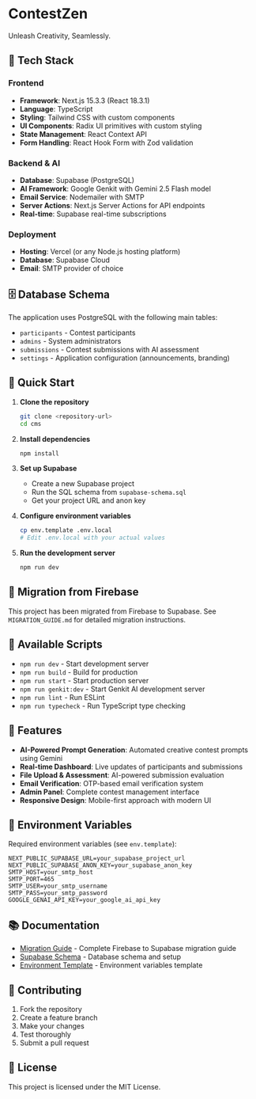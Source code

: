 # ContestZen

Unleash Creativity, Seamlessly.

## 🚀 Tech Stack

### Frontend
- **Framework**: Next.js 15.3.3 (React 18.3.1)
- **Language**: TypeScript
- **Styling**: Tailwind CSS with custom components
- **UI Components**: Radix UI primitives with custom styling
- **State Management**: React Context API
- **Form Handling**: React Hook Form with Zod validation

### Backend & AI
- **Database**: Supabase (PostgreSQL)
- **AI Framework**: Google Genkit with Gemini 2.5 Flash model
- **Email Service**: Nodemailer with SMTP
- **Server Actions**: Next.js Server Actions for API endpoints
- **Real-time**: Supabase real-time subscriptions

### Deployment
- **Hosting**: Vercel (or any Node.js hosting platform)
- **Database**: Supabase Cloud
- **Email**: SMTP provider of choice

## 🗄️ Database Schema

The application uses PostgreSQL with the following main tables:
- `participants` - Contest participants
- `admins` - System administrators  
- `submissions` - Contest submissions with AI assessment
- `settings` - Application configuration (announcements, branding)

## 🚀 Quick Start

1. **Clone the repository**
   ```bash
   git clone <repository-url>
   cd cms
   ```

2. **Install dependencies**
   ```bash
   npm install
   ```

3. **Set up Supabase**
   - Create a new Supabase project
   - Run the SQL schema from `supabase-schema.sql`
   - Get your project URL and anon key

4. **Configure environment variables**
   ```bash
   cp env.template .env.local
   # Edit .env.local with your actual values
   ```

5. **Run the development server**
   ```bash
   npm run dev
   ```

## 📖 Migration from Firebase

This project has been migrated from Firebase to Supabase. See `MIGRATION_GUIDE.md` for detailed migration instructions.

## 🔧 Available Scripts

- `npm run dev` - Start development server
- `npm run build` - Build for production
- `npm run start` - Start production server
- `npm run genkit:dev` - Start Genkit AI development server
- `npm run lint` - Run ESLint
- `npm run typecheck` - Run TypeScript type checking

## 🎯 Features

- **AI-Powered Prompt Generation**: Automated creative contest prompts using Gemini
- **Real-time Dashboard**: Live updates of participants and submissions
- **File Upload & Assessment**: AI-powered submission evaluation
- **Email Verification**: OTP-based email verification system
- **Admin Panel**: Complete contest management interface
- **Responsive Design**: Mobile-first approach with modern UI

## 🔐 Environment Variables

Required environment variables (see `env.template`):

```env
NEXT_PUBLIC_SUPABASE_URL=your_supabase_project_url
NEXT_PUBLIC_SUPABASE_ANON_KEY=your_supabase_anon_key
SMTP_HOST=your_smtp_host
SMTP_PORT=465
SMTP_USER=your_smtp_username
SMTP_PASS=your_smtp_password
GOOGLE_GENAI_API_KEY=your_google_ai_api_key
```

## 📚 Documentation

- [Migration Guide](MIGRATION_GUIDE.md) - Complete Firebase to Supabase migration guide
- [Supabase Schema](supabase-schema.sql) - Database schema and setup
- [Environment Template](env.template) - Environment variables template

## 🤝 Contributing

1. Fork the repository
2. Create a feature branch
3. Make your changes
4. Test thoroughly
5. Submit a pull request

## 📄 License

This project is licensed under the MIT License.